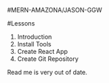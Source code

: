 #MERN-AMAZONA/JASON-GGW

#Lessons

1. Introduction
2. Install Tools
3. Create React App
4. Create Git Repository

Read me is very out of date.
